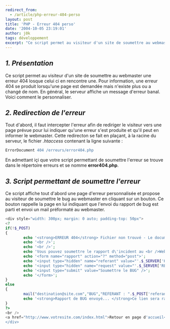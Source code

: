 ```yaml
---
redirect_from:
  - /article/php-erreur-404-perso
layout: post
title: 'PHP - Erreur 404 perso'
date: '2004-10-05 23:19:01'
author: j0k
tags: développement
excerpt: "Ce script permet au visiteur d'un site de soumettre au webmaster une erreur 404 losque celui ci en rencontre une. Pour information, une erreur 404 se produit lorsqu'une page est demandée mais n'existe plus ou a changé de nom.  \nEn général, le serveur affiche un message d'erreur banal. Voici comment le personnaliser."
---
```


## _1. Présentation_

Ce script permet au visiteur d'un site de soumettre au webmaster une erreur 404 losque celui ci en rencontre une. Pour information, une erreur 404 se produit lorsqu'une page est demandée mais n'existe plus ou a changé de nom. En général, le serveur affiche un message d'erreur banal. Voici comment le personnaliser.

##  _2.  Redirection de l'erreur_

 Tout d'abord, il faut intercepter l'erreur afin de rediriger le visiteur vers une page prévue pour lui indiquer qu'une erreur s'est produite et qu'il peut en informer le webmaster. Cette redirecton se fait en plaçant, à la racine du serveur, le fichier _.htaccess_ contenant la ligne suivante :

```apache
ErrorDocument 404 /erreurs/error404.php
```

  En admettant içi que votre script permettant de soumettre l'erreur se trouve dans le répertoire erreurs et se nomme **error404.php**.

##  _3. Script permettant de soumettre l'erreur_

 Ce script affiche tout d'abord une page d'erreur personnalisée et propose au visiteur de soumettre le bug au webmaster en cliquant sur un bouton. Ce bouton rappelle la page en lui indiquant que l'envoi du rapport de bug est parti et envoi un mail préformaté au webmaster.

```php
<div style="width: 300px; margin: 0 auto; padding-top: 50px">
<?
if(!$_POST)
{
        echo '<strong>ERREUR 404</strong> Fichier non trouvé - Le document demandé n\'existe pas<br />';
        echo '<br />';
        echo '<br />';
        echo 'Vous pouvez soumettre le rapport d\'incident au <br />Webmaster en cliquant sur le bouton ci-dessous. Merci.<br />';
        echo '<form name="rapport" action="?" method="post">';
        echo '<input type="hidden" name="referant" value="'.$_SERVER['HTTP_REFERER'].'" />';
        echo '<input type="hidden" name="request" value="'.$_SERVER['REQUEST_URL'].'" />';
        echo '<input type="submit" value="Soumettre le BUG" />';
        echo '</form>';
}
else
{
        mail("destination@site.com","BUG","REFERANT : ".$_POST['referant']." URL DEMANDEE : ".$_POST['request']);
        echo '<strong>Rapport de BUG envoyé... </strong>Ce lien sera rapidement corrigé. Merci.';
}
?>
<br />
<a href="http://www.votresite.com/index.html">Retour en page d'accueil</a>
</div>
```
